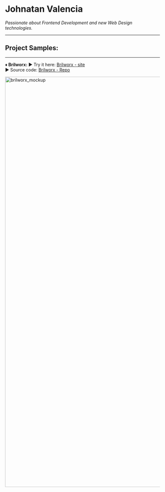 # **Johnatan Valencia**

*Passionate about Frontend Development and new Web Design technologies.*
____________________________________________________________________________________

## **Project Samples:**
____________________________________________________________________________________

**♦ Brilworx:**
  ► Try it here: [Brilworx - site](https://johnatanvq.github.io/Brilworx-WebPage/) <br/>
  ► Source code: [Brilworx - Repo](https://github.com/Johnatanvq/Brilworx-WebPage)

<img width="933" height="1333" alt="brilworx_mockup" src="https://github.com/user-attachments/assets/3042707a-0991-460f-a817-32e641b5567a" />

